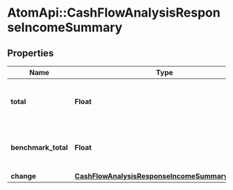# AtomApi::CashFlowAnalysisResponseIncomeSummary

## Properties
Name | Type | Description | Notes
------------ | ------------- | ------------- | -------------
**total** | **Float** | Total income over the base time period | [optional] 
**benchmark_total** | **Float** | Total income over the benchmark time period | [optional] 
**change** | [**CashFlowAnalysisResponseIncomeSummaryChange**](CashFlowAnalysisResponseIncomeSummaryChange.md) |  | [optional] 


